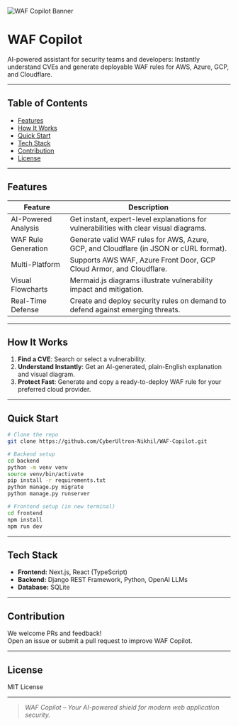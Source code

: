 ![WAF Copilot Banner](https://raw.githubusercontent.com/CyberUltron-Nikhil/WAF-Copilot/main/assets/banner.png)

# WAF Copilot

AI-powered assistant for security teams and developers: Instantly understand CVEs and generate deployable WAF rules for AWS, Azure, GCP, and Cloudflare.

---

## Table of Contents

- [Features](#features)
- [How It Works](#how-it-works)
- [Quick Start](#quick-start)
- [Tech Stack](#tech-stack)
- [Contribution](#contribution)
- [License](#license)

---

## Features

| Feature                | Description                                                                                       |
|------------------------|---------------------------------------------------------------------------------------------------|
| AI-Powered Analysis | Get instant, expert-level explanations for vulnerabilities with clear visual diagrams.            |
| WAF Rule Generation | Generate valid WAF rules for AWS, Azure, GCP, and Cloudflare (in JSON or cURL format).            |
| Multi-Platform      | Supports AWS WAF, Azure Front Door, GCP Cloud Armor, and Cloudflare.                              |
| Visual Flowcharts   | Mermaid.js diagrams illustrate vulnerability impact and mitigation.                               |
| Real-Time Defense   | Create and deploy security rules on demand to defend against emerging threats.                    |

---

## How It Works

1. **Find a CVE**: Search or select a vulnerability.
2. **Understand Instantly**: Get an AI-generated, plain-English explanation and visual diagram.
3. **Protect Fast**: Generate and copy a ready-to-deploy WAF rule for your preferred cloud provider.

---

## Quick Start

```bash
# Clone the repo
git clone https://github.com/CyberUltron-Nikhil/WAF-Copilot.git

# Backend setup
cd backend
python -m venv venv
source venv/bin/activate
pip install -r requirements.txt
python manage.py migrate
python manage.py runserver

# Frontend setup (in new terminal)
cd frontend
npm install
npm run dev
```

---

##  Tech Stack

- **Frontend:** Next.js, React (TypeScript)
- **Backend:** Django REST Framework, Python, OpenAI LLMs
- **Database:** SQLite

---

## Contribution

We welcome PRs and feedback!  
Open an issue or submit a pull request to improve WAF Copilot.

---

## License

MIT License

---

> _WAF Copilot – Your AI-powered shield for modern web application security._
